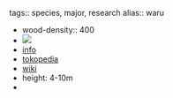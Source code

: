 tags:: species, major, research
alias:: waru

- wood-density:: 400
- ![](https://peach-geographical-bat-397.mypinata.cloud/ipfs/QmSyyxS4KH5qrFp9xehZTW48cry8GoQtX7VrrFdRBFGqiq)
- [info](http://www.plantsofasia.com/index/hibiscus_tiliaceus/0-418)
- [tokopedia](https://www.tokopedia.com/daunkreasi/waru-varigata-hibiscus-tiliaceus-cantik-remaja?extParam=ivf%3Dfalse%26src%3Dsearch)
- [wiki](https://en.wikipedia.org/wiki/Hibiscus_tiliaceus)
- height: 4-10m
-